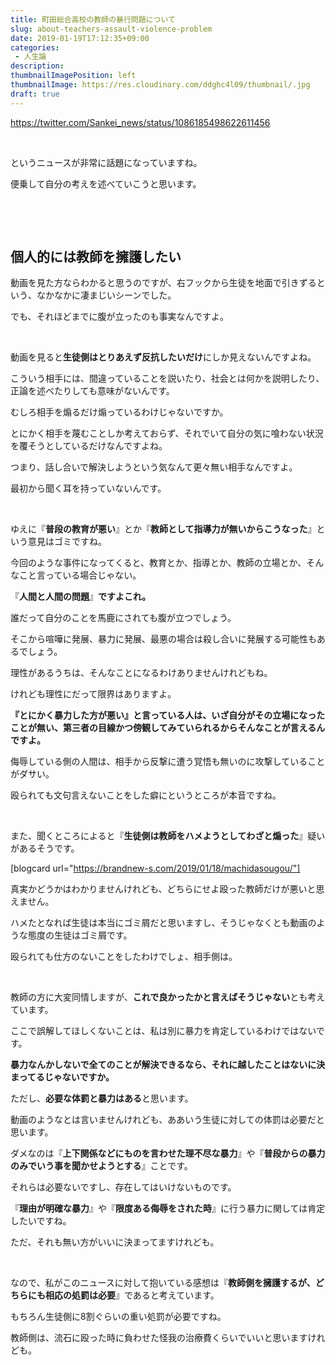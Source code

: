 ```yaml
---
title: 町田総合高校の教師の暴行問題について
slug: about-teachers-assault-violence-problem
date: 2019-01-19T17:12:35+09:00
categories: 
 - 人生論
description: 
thumbnailImagePosition: left
thumbnailImage: https://res.cloudinary.com/ddghc4l09/thumbnail/.jpg
draft: true
---
```


<!--more-->

https://twitter.com/Sankei_news/status/1086185498622611456

&nbsp;

というニュースが非常に話題になっていますね。

便乗して自分の考えを述べていこうと思います。

&nbsp;

&nbsp;
<h2>個人的には教師を擁護したい</h2>
動画を見た方ならわかると思うのですが、右フックから生徒を地面で引きずるという、なかなかに凄まじいシーンでした。

でも、それほどまでに腹が立ったのも事実なんですよ。

&nbsp;

動画を見ると<strong>生徒側はとりあえず反抗したいだけ</strong>にしか見えないんですよね。

こういう相手には、間違っていることを説いたり、社会とは何かを説明したり、正論を述べたりしても意味がないんです。

むしろ相手を煽るだけ煽っているわけじゃないですか。

とにかく相手を蔑むことしか考えておらず、それでいて自分の気に喰わない状況を覆そうとしているだけなんですよね。

つまり、話し合いで解決しようという気なんて更々無い相手なんですよ。

最初から聞く耳を持っていないんです。

&nbsp;

ゆえに『<strong>普段の教育が悪い</strong>』とか『<strong>教師として指導力が無いからこうなった</strong>』という意見はゴミですね。

今回のような事件になってくると、教育とか、指導とか、教師の立場とか、そんなこと言っている場合じゃない。

『<strong>人間と人間の問題</strong>』<strong>ですよこれ。</strong>

誰だって自分のことを馬鹿にされても腹が立つでしょう。

そこから喧嘩に発展、暴力に発展、最悪の場合は殺し合いに発展する可能性もあるでしょう。

理性があるうちは、そんなことになるわけありませんけれどもね。

けれども理性にだって限界はありますよ。

<strong>『とにかく暴力した方が悪い』と言っている人は、いざ自分がその立場になったことが無い、第三者の目線かつ傍観してみていられるからそんなことが言えるんですよ。</strong>

侮辱している側の人間は、相手から反撃に遭う覚悟も無いのに攻撃していることがダサい。

殴られても文句言えないことをした癖にというところが本音ですね。

&nbsp;

また、聞くところによると『<strong>生徒側は教師をハメようとしてわざと煽った</strong>』疑いがあるそうです。

[blogcard url="https://brandnew-s.com/2019/01/18/machidasougou/"]

真実かどうかはわかりませんけれども、どちらにせよ殴った教師だけが悪いと思えません。

ハメたとなれば生徒は本当にゴミ屑だと思いますし、そうじゃなくとも動画のような態度の生徒はゴミ屑です。

殴られても仕方のないことをしたわけでしょ、相手側は。

&nbsp;

教師の方に大変同情しますが、<strong>これで良かったかと言えばそうじゃない</strong>とも考えています。

ここで誤解してほしくないことは、私は別に暴力を肯定しているわけではないです。

<strong>暴力なんかしないで全てのことが解決できるなら、それに越したことはないに決まってるじゃないですか。</strong>

ただし、<strong>必要な体罰と暴力はある</strong>と思います。

動画のようなとは言いませんけれども、ああいう生徒に対しての体罰は必要だと思います。

ダメなのは『<strong>上下関係などにものを言わせた理不尽な暴力</strong>』や『<strong>普段からの暴力のみでいう事を聞かせようとする</strong>』ことです。

それらは必要ないですし、存在してはいけないものです。

『<strong>理由が明確な暴力</strong>』や『<strong>限度ある侮辱をされた時</strong>』に行う暴力に関しては肯定したいですね。

ただ、それも無い方がいいに決まってますけれども。

&nbsp;

なので、私がこのニュースに対して抱いている感想は『<strong>教師側を擁護するが、どちらにも相応の処罰は必要</strong>』であると考えています。

もちろん生徒側に8割ぐらいの重い処罰が必要ですね。

教師側は、流石に殴った時に負わせた怪我の治療費くらいでいいと思いますけれども。
